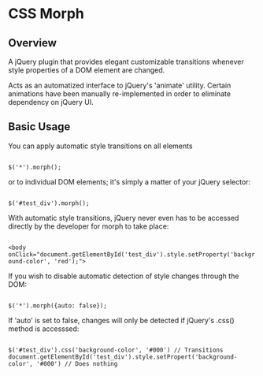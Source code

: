 CSS Morph
=========

Overview
--------

A jQuery plugin that provides elegant customizable transitions whenever style properties of a DOM element are changed.

Acts as an automatized interface to jQuery's 'animate' utility. Certain animations have been manually re-implemented in order to eliminate dependency on jQuery UI.

Basic Usage
--------

You can apply automatic style transitions on all elements

<code>
$('*').morph();
</code>

or to individual DOM elements; it's simply a matter of your jQuery selector:

<code>
$('#test_div').morph();
</code>

With automatic style transitions, jQuery never even has to be accessed directly by the developer for morph to take place:

<code>
&lt;body onClick="document.getElementById('test_div').style.setProperty('background-color', 'red');"&gt;
</code>

If you wish to disable automatic detection of style changes through the DOM:

<code>
$('*').morph({auto: false});
</code>

If 'auto' is set to false, changes will only be detected if jQuery's .css() method is accesssed:

<code>
$('#test_div').css('background-color', '#000') // Transitions
document.getElementById('test_div').style.setPropert('background-color', '#000') // Does nothing
</code>